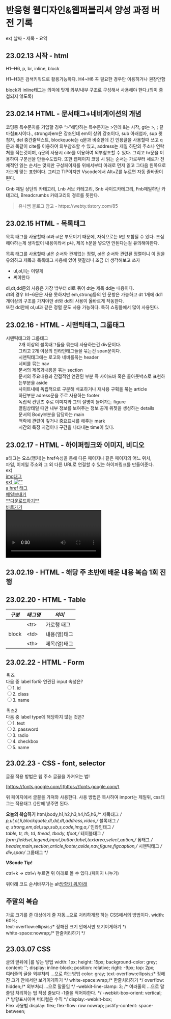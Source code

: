 <h1>반응형 웹디자인&웹퍼블리셔 양성 과정 버전 기록</h1>
<p> ex) 날짜 - 제목 - 요약 </p>
<h2> 23.02.13 시작 - html </h2>
<p>H1~H6, p, br, inline, block</p>
<p>H1~H3은 검색키워드로 활용가능하다. H4~H6 꼭 필요한 경우만 이용하거나 권장안함</p>
<p>block과 inline태그는 의미에 맞게 외부/내부 구조로 구성해서 사용해야 한다.(의미 중첩되지 않도록)</p>
<h2> 23.02.14 HTML - 문서태그+네비게이션의 개념 </h2>
<p>코딩중 특수문자를 기입할 경우 “>”해당하는 특수문자는 &gt;인데 &는 시작, gt는 >, ; 끝마침표시이다., strong과em은 강조인데 em이 상위 강조이다, sub 아래첨자, sup 윗첨자, del 중간줄텍스트, blockquote는 q문과 비슷한데 긴 인용글을 사용할때 쓰고 q문과 똑같이 cite를 이용하여 외부참조할 수 있고, address는 제일 하단의 주소나 연락처를 적는것이며, q문의 사용시 cite를 이용하여 외부참조할 수 있다. 그리고 hr문을 이용하여 구분선을 만들수도있다. 또한 웹페이지 코딩 시 읽는 순서는 가로부터 세로가 전체적인 읽는 순서는 맞지만 구성페이지를 위에서부터 아래로 먼저 읽고 그다음 왼쪽으로 가는게 맞는 표현이다. 그리고 TIP이지만 Vscode에서 Alt+Z를 누르면 자동 줄바꿈이 된다.</P>

<p>Gnb 제일 상단의 카테고리, Lnb 서브 카테고리, Snb 사이드카테고리, Fnb제일하단 카테고리, Breadcrumbs 카테고리의 경로를 뜻한다.</p>
<blockquote cite="https://webty.tistory.com/85"> 유나쌤 블로그 참고 - https://webty.tistory.com/85</blockquote>
<h2> 23.02.15 HTML - 목록태그 </h2>
<p>목록 태그를 사용할때 ol과 ul은 부모이기 때문에, 자식으로는 li만 포함될 수 있다. 조심해야하는게 생각없이 내용이라서 p나, 제목 h문을 넣으면 안된다는걸 유의해야한다.</p>
<p>목록 태그를 사용할때 ul은 순서와 관계없는 정렬, ol은 순서와 관련된 정렬이니 이 점을 유의하고 제목과 목록태그 사용에 있어 햇갈리니 조금 더 생각해보고 쓰자</p>
<ul>
  <li>ul,ol,li는 이렇게</li>
  <li>써야한다</li>
</ul>
<p>dl,dt,dd문의 사용은 가장 밖부터 dl로 묶어 dt는 제목 dd는 내용이다.<br>dt의 경우 h1~6문은 사용 못하지만 em,strong등의 인 문항은 가능하고 dt 1개에 dd1개이상의 구조를 가져야만 dt와 dd의 사용이 옳바르게 작동한다.<br>또한 dd안에 ol,ul과 같은 정렬 문도 사용 가능하다. 특히 쇼핑몰에서 많이 사용된다.</p>
<div>
  <h2>23.02.16 - HTML - 시맨틱태그, 그룹태그</h2>
  <dl>
    <dt>시맨틱태그와 그룹태그</dt>
    <dd>
      2개 이상의 블록태그들을 묶는데 사용하는건 div문이다.<br>
      그리고 2개 이상의 인라인태그들을 묶는건 span문이다.<br>
      시맨틱태그에는 로고와 네비를묶는 header<br>
      네비를 묶는 nav<br>
      문서의 제목과내용을 묶는 section<br>
      문서의 주요내용과 간접적인 연관된 부분 즉 사이드바 혹은 콜아웃박스로 표현하는부분을 aside<br>
      사이트내에 독립적으로 구분해 배포하거나 재사용 구획을 묶는 article<br>
      하단부분 adress문을 주로 사용하는 footer<br>
      독립적 컨텐츠 주로 이미지와 그의 설명이 들어가는 figure<br>
      열림상태일 때만 내부 정보를 보여주는 정보 공개 위젯을 생성하는 details<br>
      문서의 Body부분을 담당하는 main<br>
      맥락에 관련이 깊거나 중요표시를 해주는 mark<br>
      시간의 특정 지점이나 구간을 나타내는 time이 있다.
    </dd>
  </dl>
</div>
<h2>23.02.17 - HTML - 하이퍼링크와 이미지, 비디오</h2>
<p>
  a태그는 <a HTML <a>요소(앵커)는 href속성을 통해 다른 페이지나 같은 페이지의 어느 위치,<br>
파일, 이메일 주소와 그 외 다른 URL로 연결할 수 있는 하이퍼링크를 만들어준다.<br>
ex) <a href=”링크주소”><br>
img태그<br>
ex) <img src=”URL” alt=””><br>
a href 태그<br>
<a href=”mailto:메일주소”>메일보내기</a><br>
<a href=”링크” download> **다운로드하기**</a><br>
<a href=”#id”> 바로가기 </a><br>
<video>태그는
autoplay 자동재생, 
muted 음소거(구글정책상 필수로 넣어야한다.), 
loop 반복 재생, 
controls 컨트롤바이있다.
</p>
<h2>23.02.19 - HTML - 해당 주 초반에 배운 내용 복습 1회 진행</h2>
<h2>23.02.20 - HTML - Table</h2>
    <table>
        <thead>
          <tr>
            <th><em>구분</em></th>
            <th><em>태그명</em></th>
            <th><em>의미</em></th>
          </tr>
        </thead>
        <tbody>
          <tr>
            <td rowspan="3">block</td>
            <td>&lt;tr&gt;</td>
            <td>가로행 태그</td>
          </tr>
          <tr>
            <td>&lt;td&gt;</td>
            <td>내용(열)태그</td>
          </tr>
           <tr>
            <td>&lt;th&gt;</td>
            <td>제목(열)태그</td>
          </tr>
       </table>
<h2>23.02.22 - HTML - Form</h2>
<!-- <form action="#" method="포스트,겟">
    <fieldset>
        <legend>이름</legend>
        <input type="텍스트,라디오,체크박스,패스워드,이메일 등등" name="태그이름" placeholder="입력값">
        <input type="라디오" name="라디오태그시작성폼" value="태그값">
        <input type="체크박스" name="라디오태그시작성폼" value="태그값">
    </fieldset>
</form> -->
<form action="#" method="get">
<fieldeset>
<legend>퀴즈</legend>
<span>다음 중 label for와 연관된 input 속성은?</span><br>
<label><input type="radio" name="quiz" value=id">1. id</label><br>
<label><input type="radio" name="quiz" value=class">2. class</label><br>
<label><input type="radio" name="quiz" value=name">3. name</label><br>
</fieldeset>
</form>
  
<form action="#" method="get">
<fieldeset>
<legend>퀴즈2</legend>
<span>다음 중 label type에 해당하지 않는 것은?</span><br>
<label><input type="radio" name="quiz" value=id">1. text</label><br>
<label><input type="radio" name="quiz" value=password">2. password</label><br>
<label><input type="radio" name="quiz" value=radio">3. radio</label><br>
<label><input type="radio" name="quiz" value=checkbox">4. checkbox</label><br>
<label><input type="radio" name="quiz" value=name">5. name</label><br>
</fieldeset>  
<h2>23.02.23 - CSS - font, selector</h2>
글꼴 적용 방법은 웹 주소 글꼴을 가져오는 법!

[https://fonts.google.com/](https://fonts.google.com/)

위 페이지에서 글꼴을 가져와 사용한다. 사용 방법은 복사하여
import는 제일위, css태그는 적용태그 {}안에 넣주면 된다.
  
  **오늘의 복습하기**
html,body,h1,h2,h3,h4,h5,h6,/* 제목태그 */<br>
p,ul,ol,li,blockquote,dl,dd,dt,address,video,/* 블록태그 */<br>
q, strong,em,del,sup,sub,s,code,img,a,/* 인라인태그 */<br>
table, tr, th, td, thead, tbody, tfoot,/* 테이블태그 */<br>
form,fieldset,legend,input,button,label,textarea,select,option,/* 폼태그 */<br>
header,main,section,article,footer,aside,nav,figure,figcaption,/* 시멘틱태그 */<br>
div,span/* 그룹태그 */<br>
  
  **VScode Tip!**

ctrl+k → ctrl+\ 누르면 위 아래로 볼 수 있다.(페이지 나누기)

위아래 코드 순서바꾸기는 alt[방향키 위/아래](https://www.notion.so/9ec0a79cd8414d03b23cc4236392463d)
  
  <h2>주말의 복습</h2>
<p>
    가로 크기를 준 대상에게 줄 자동...으로 처리하게끔 하는 CSS에서의 방법이다.
    width: 60%; <br>
    text-overflow:ellipsis;/* 정해진 크기 안에서만 보기이게하기 */ <br>
    white-space:nowrap;/* 한줄처리하기 */
</p>
    <h2> 23.03.07 CSS </h2>
<p>
    글의 앞뒤에 |를 넣는 방법
    width: 1px; height: 15px; background-color: grey;
    content: ''; display: inline-block;
    position: relative; right: -9px; top: 2px;
    <br>
    여러줄의 글을 외부처리 ...으로 하는방법
        color: gray;
    text-overflow:ellipsis;/* 정해진 크기 안에서만 보기이게하기 */
    white-space:wrap;/* 한줄처리하기 */
    overflow: hidden;/* 외부처리 ...으로 말줄임 */
    -webkit-line-clamp: 3; /* 여러줄의 ...으로 말줄임 처리하는 법 작성 줄보다 -1줄을 적어야한다. */
    -webkit-box-orient: vertical; /* 방향표시이며 버티컬은 수직 */
    display:-webkit-box;
<br>
    Flex 사용법
        display: flex;
    flex-flow: row nowrap;
    justify-content: space-between;
</p>
